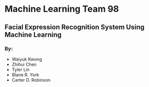 # Machine Learning Team 98
## Facial Expression Recognition System Using Machine Learning

### By:
- Waiyuk Kwong
- Zhihui Chen
- Tyler Lin
- Blane R. York
- Carter D. Robinson

